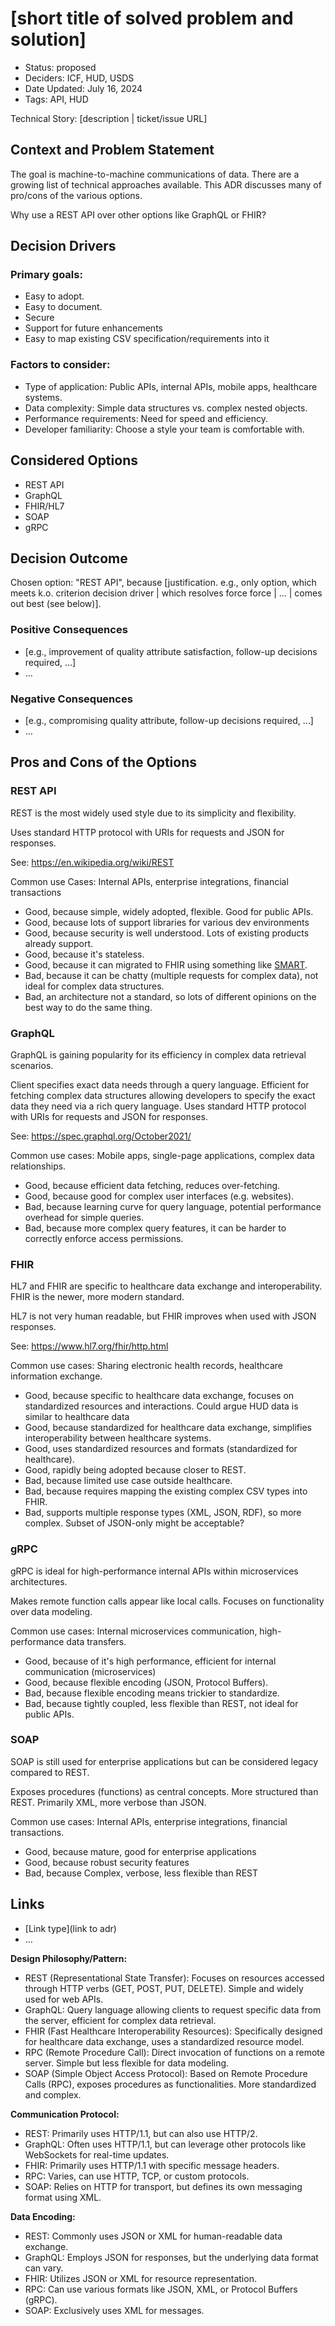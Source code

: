 # [short title of solved problem and solution]

- Status: proposed
- Deciders: ICF, HUD, USDS
- Date Updated: July 16, 2024 
- Tags: API, HUD

Technical Story: [description | ticket/issue URL] <!-- optional -->

## Context and Problem Statement

The goal is machine-to-machine communications of data. There are a growing list of technical approaches available.
This ADR discusses many of pro/cons of the various options.

Why use a REST API over other options like GraphQL or FHIR?

## Decision Drivers <!-- optional -->

### Primary goals:
- Easy to adopt. 
- Easy to document.
- Secure
- Support for future enhancements
- Easy to map existing CSV specification/requirements into it

### Factors to consider:
- Type of application: Public APIs, internal APIs, mobile apps, healthcare systems.
- Data complexity: Simple data structures vs. complex nested objects.
- Performance requirements: Need for speed and efficiency.
- Developer familiarity: Choose a style your team is comfortable with.

## Considered Options

- REST API
- GraphQL
- FHIR/HL7
- SOAP
- gRPC

## Decision Outcome

Chosen option: "REST API", because [justification. e.g., only option, which meets k.o. criterion decision driver | which resolves force force | … | comes out best (see below)].

### Positive Consequences <!-- optional -->

- [e.g., improvement of quality attribute satisfaction, follow-up decisions required, …]
- …

### Negative Consequences <!-- optional -->

- [e.g., compromising quality attribute, follow-up decisions required, …]
- …

## Pros and Cons of the Options <!-- optional -->

### REST API
REST is the most widely used style due to its simplicity and flexibility.

Uses standard HTTP protocol with URIs for requests and JSON for responses.

See: https://en.wikipedia.org/wiki/REST

Common use Cases: Internal APIs, enterprise integrations, financial transactions

- Good, because simple, widely adopted, flexible. Good for public APIs.
- Good, because lots of support libraries for various dev environments
- Good, because security is well understood. Lots of existing products already support.
- Good, because it's stateless.
- Good, because it can migrated to FHIR using something like [SMART](https://docs.smarthealthit.org/).
- Bad, because it can be chatty (multiple requests for complex data), not ideal for complex data structures.
- Bad, an architecture not a standard, so lots of different opinions on the best way to do the same thing.


### GraphQL
GraphQL is gaining popularity for its efficiency in complex data retrieval scenarios.

Client specifies exact data needs through a query language. Efficient for fetching complex data structures allowing developers to specify the exact data they need via a rich query language.
Uses standard HTTP protocol with URIs for requests and JSON for responses.

See: https://spec.graphql.org/October2021/

Common use cases: Mobile apps, single-page applications, complex data relationships.

- Good, because efficient data fetching, reduces over-fetching.
- Good, because good for complex user interfaces (e.g. websites).
- Bad, because learning curve for query language, potential performance overhead for simple queries.
- Bad, because more complex query features, it can be harder to correctly enforce access permissions.

### FHIR
HL7 and FHIR are specific to healthcare data exchange and interoperability. FHIR is the newer, more modern standard.

HL7 is not very human readable, but FHIR improves when used with JSON responses.

See: https://www.hl7.org/fhir/http.html

Common use cases: Sharing electronic health records, healthcare information exchange.

- Good, because specific to healthcare data exchange, focuses on standardized resources and interactions. Could argue HUD data is similar to healthcare data
- Good, because standardized for healthcare data exchange, simplifies interoperability between healthcare systems.
- Good, uses standardized resources and formats (standardized for healthcare).
- Good, rapidly being adopted because closer to REST.
- Bad, because limited use case outside healthcare.
- Bad, because requires mapping the existing complex CSV types into FHIR.
- Bad, supports multiple response types (XML, JSON, RDF), so more complex. Subset of JSON-only might be acceptable?

### gRPC
gRPC is ideal for high-performance internal APIs within microservices architectures.

Makes remote function calls appear like local calls. Focuses on functionality over data modeling.

Common use cases: Internal microservices communication, high-performance data transfers.

- Good, because of it's high performance, efficient for internal communication (microservices)
- Good, because flexible encoding (JSON, Protocol Buffers).
- Bad, because flexible encoding means trickier to standardize.
- Bad, because tightly coupled, less flexible than REST, not ideal for public APIs.


### SOAP
SOAP is still used for enterprise applications but can be considered legacy compared to REST.

Exposes procedures (functions) as central concepts. More structured than REST. Primarily XML, more verbose than JSON.

Common use cases: Internal APIs, enterprise integrations, financial transactions.

- Good, because mature, good for enterprise applications
- Good, because robust security features
- Bad, because Complex, verbose, less flexible than REST

## Links <!-- optional -->

- [Link type](link to adr) <!-- example: Refined by [xxx](yyyymmdd-xxx.md) -->
- … <!-- numbers of links can vary -->


**Design Philosophy/Pattern:**
- REST (Representational State Transfer): Focuses on resources accessed through HTTP verbs (GET, POST, PUT, DELETE). Simple and widely used for web APIs.
- GraphQL: Query language allowing clients to request specific data from the server, efficient for complex data retrieval.
- FHIR (Fast Healthcare Interoperability Resources): Specifically designed for healthcare data exchange, uses a standardized resource model.
- RPC (Remote Procedure Call): Direct invocation of functions on a remote server. Simple but less flexible for data modeling.
- SOAP (Simple Object Access Protocol): Based on Remote Procedure Calls (RPC), exposes procedures as functionalities. More standardized and complex.

**Communication Protocol:**
- REST: Primarily uses HTTP/1.1, but can also use HTTP/2.
- GraphQL: Often uses HTTP/1.1, but can leverage other protocols like WebSockets for real-time updates.
- FHIR: Primarily uses HTTP/1.1 with specific message headers.
- RPC: Varies, can use HTTP, TCP, or custom protocols.
- SOAP: Relies on HTTP for transport, but defines its own messaging format using XML.

**Data Encoding:**
- REST: Commonly uses JSON or XML for human-readable data exchange.
- GraphQL: Employs JSON for responses, but the underlying data format can vary.
- FHIR: Utilizes JSON or XML for resource representation.
- RPC: Can use various formats like JSON, XML, or Protocol Buffers (gRPC).
- SOAP: Exclusively uses XML for messages.
